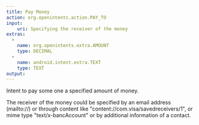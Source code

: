 ```yaml
---
title: Pay Money
action: org.openintents.action.PAY_TO
input: 
    uri: Specifying the receiver of the money
extras: 
  - 
    name: org.openintents.extra.AMOUNT 
    type: DECIMAL
  - 
    name: android.intent.extra.TEXT 
    type: TEXT
output:
---
```

Intent to pay some one a specified amount of money.

The receiver of the money could be specified by an email address (mailto://) or through content like "content://com.visa/savedreceivers/1", or mime type "text/x-bancAccount" or by additional information of a contact.